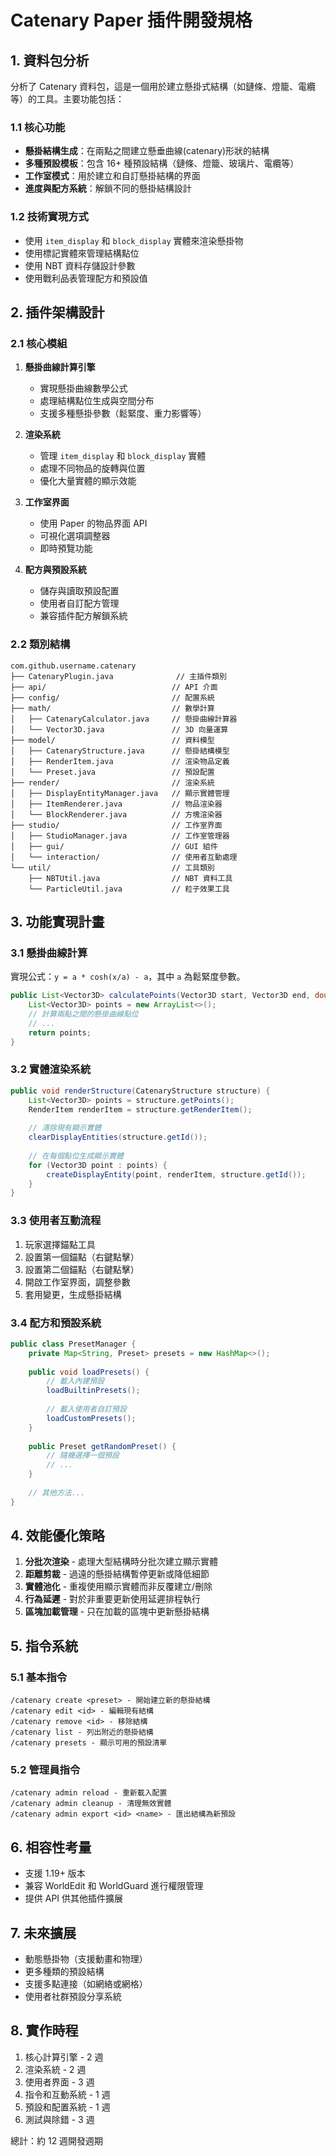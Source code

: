 # Catenary Paper 插件開發規格

## 1. 資料包分析

分析了 Catenary 資料包，這是一個用於建立懸掛式結構（如鏈條、燈籠、電纜等）的工具。主要功能包括：

### 1.1 核心功能

- **懸掛結構生成**：在兩點之間建立懸垂曲線(catenary)形狀的結構
- **多種預設模板**：包含 16+ 種預設結構（鏈條、燈籠、玻璃片、電纜等）
- **工作室模式**：用於建立和自訂懸掛結構的界面
- **進度與配方系統**：解鎖不同的懸掛結構設計

### 1.2 技術實現方式

- 使用 `item_display` 和 `block_display` 實體來渲染懸掛物
- 使用標記實體來管理結構點位
- 使用 NBT 資料存儲設計參數
- 使用戰利品表管理配方和預設值

## 2. 插件架構設計

### 2.1 核心模組

1. **懸掛曲線計算引擎**
   - 實現懸掛曲線數學公式
   - 處理結構點位生成與空間分布
   - 支援多種懸掛參數（鬆緊度、重力影響等）

2. **渲染系統**
   - 管理 `item_display` 和 `block_display` 實體
   - 處理不同物品的旋轉與位置
   - 優化大量實體的顯示效能

3. **工作室界面**
   - 使用 Paper 的物品界面 API
   - 可視化選項調整器
   - 即時預覽功能

4. **配方與預設系統**
   - 儲存與讀取預設配置
   - 使用者自訂配方管理
   - 兼容插件配方解鎖系統

### 2.2 類別結構

```
com.github.username.catenary
├── CatenaryPlugin.java              // 主插件類別
├── api/                            // API 介面
├── config/                         // 配置系統
├── math/                           // 數學計算
│   ├── CatenaryCalculator.java     // 懸掛曲線計算器
│   └── Vector3D.java               // 3D 向量運算
├── model/                          // 資料模型
│   ├── CatenaryStructure.java      // 懸掛結構模型
│   ├── RenderItem.java             // 渲染物品定義
│   └── Preset.java                 // 預設配置
├── render/                         // 渲染系統
│   ├── DisplayEntityManager.java   // 顯示實體管理
│   ├── ItemRenderer.java           // 物品渲染器
│   └── BlockRenderer.java          // 方塊渲染器
├── studio/                         // 工作室界面
│   ├── StudioManager.java          // 工作室管理器
│   ├── gui/                        // GUI 組件
│   └── interaction/                // 使用者互動處理
└── util/                           // 工具類別
    ├── NBTUtil.java                // NBT 資料工具
    └── ParticleUtil.java           // 粒子效果工具
```

## 3. 功能實現計畫

### 3.1 懸掛曲線計算

實現公式：`y = a * cosh(x/a) - a`，其中 `a` 為鬆緊度參數。

```java
public List<Vector3D> calculatePoints(Vector3D start, Vector3D end, double slack, int segments) {
    List<Vector3D> points = new ArrayList<>();
    // 計算兩點之間的懸掛曲線點位
    // ...
    return points;
}
```

### 3.2 實體渲染系統

```java
public void renderStructure(CatenaryStructure structure) {
    List<Vector3D> points = structure.getPoints();
    RenderItem renderItem = structure.getRenderItem();
    
    // 清除現有顯示實體
    clearDisplayEntities(structure.getId());
    
    // 在每個點位生成顯示實體
    for (Vector3D point : points) {
        createDisplayEntity(point, renderItem, structure.getId());
    }
}
```

### 3.3 使用者互動流程

1. 玩家選擇錨點工具
2. 設置第一個錨點（右鍵點擊）
3. 設置第二個錨點（右鍵點擊）
4. 開啟工作室界面，調整參數
5. 套用變更，生成懸掛結構

### 3.4 配方和預設系統

```java
public class PresetManager {
    private Map<String, Preset> presets = new HashMap<>();
    
    public void loadPresets() {
        // 載入內建預設
        loadBuiltinPresets();
        
        // 載入使用者自訂預設
        loadCustomPresets();
    }
    
    public Preset getRandomPreset() {
        // 隨機選擇一個預設
        // ...
    }
    
    // 其他方法...
}
```

## 4. 效能優化策略

1. **分批次渲染** - 處理大型結構時分批次建立顯示實體
2. **距離剪裁** - 過遠的懸掛結構暫停更新或降低細節
3. **實體池化** - 重複使用顯示實體而非反覆建立/刪除
4. **行為延遲** - 對於非重要更新使用延遲排程執行
5. **區塊加載管理** - 只在加載的區塊中更新懸掛結構

## 5. 指令系統

### 5.1 基本指令

```
/catenary create <preset> - 開始建立新的懸掛結構
/catenary edit <id> - 編輯現有結構
/catenary remove <id> - 移除結構
/catenary list - 列出附近的懸掛結構
/catenary presets - 顯示可用的預設清單
```

### 5.2 管理員指令

```
/catenary admin reload - 重新載入配置
/catenary admin cleanup - 清理無效實體
/catenary admin export <id> <name> - 匯出結構為新預設
```

## 6. 相容性考量

- 支援 1.19+ 版本
- 兼容 WorldEdit 和 WorldGuard 進行權限管理
- 提供 API 供其他插件擴展

## 7. 未來擴展

- 動態懸掛物（支援動畫和物理）
- 更多種類的預設結構
- 支援多點連接（如網絡或網格）
- 使用者社群預設分享系統

## 8. 實作時程

1. 核心計算引擎 - 2 週
2. 渲染系統 - 2 週
3. 使用者界面 - 3 週
4. 指令和互動系統 - 1 週
5. 預設和配置系統 - 1 週
6. 測試與除錯 - 3 週

總計：約 12 週開發週期
